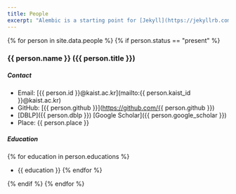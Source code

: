 ```yaml
---
title: People
excerpt: "Alembic is a starting point for [Jekyll](https://jekyllrb.com/) projects. Rather than starting from scratch, this boilerplate is designed to get the ball rolling immediately. Install it, configure it, tweak it, push it."
---
```


{% for person in site.data.people %}
{% if person.status == "present" %}

### <a name="{{ person.id }}"></a> {{ person.name }} ({{ person.title }})

##### Contact

- Email: [{{ person.id }}@kaist.ac.kr](mailto:{{ person.kaist_id }}@kaist.ac.kr)
- GitHub: [{{ person.github }}](https://github.com/{{ person.github }})
- [DBLP]({{ person.dblp }}) [Google Scholar]({{ person.google_scholar }})
- Place: {{ person.place }}

##### Education

{% for education in person.educations %}
- {{ education }}
{% endfor %}

{% endif %}
{% endfor %}
